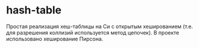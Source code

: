 # hash-table
Простая реализация хеш-таблицы на Си с открытым хешированием (т.е. для разрешения коллизий используется метод цепочек).
В проекте использовано хеширование Пирсона. 